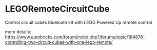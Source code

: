 # LEGORemoteCircuitCube
Control circuit cubes bluetooth kit with LEGO Powered Up remote control

more details: https://www.eurobricks.com/forum/index.php?/forums/topic/184878-controlling-two-circuit-cubes-with-one-lego-remote/
